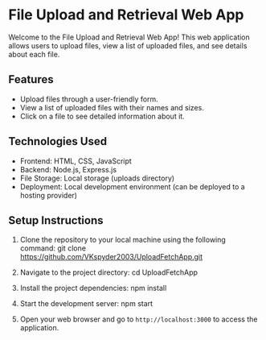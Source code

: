 # File Upload and Retrieval Web App

Welcome to the File Upload and Retrieval Web App! This web application allows users to upload files, view a list of uploaded files, and see details about each file.

## Features

- Upload files through a user-friendly form.
- View a list of uploaded files with their names and sizes.
- Click on a file to see detailed information about it.

## Technologies Used

- Frontend: HTML, CSS, JavaScript
- Backend: Node.js, Express.js
- File Storage: Local storage (uploads directory)
- Deployment: Local development environment (can be deployed to a hosting provider)

## Setup Instructions

1. Clone the repository to your local machine using the following command:
git clone https://github.com/VKspyder2003/UploadFetchApp.git

2. Navigate to the project directory:
cd UploadFetchApp

3. Install the project dependencies:
npm install

4. Start the development server:
npm start

5. Open your web browser and go to `http://localhost:3000` to access the application.
